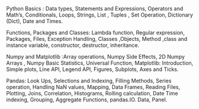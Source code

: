 Python Basics : Data types, Statements and Expressions, Operators and Math’s, Conditionals, Loops,
Strings, List , Tuples , Set Operation, Dictionary (Dict), Date and Times.

Functions, Packages and Classes: Lambda function, Regular expression, Packages, Files, Exception
Handling, Classes ,Objects, Method ,class and instance variable, constructor, destructor, inheritance.

Numpy and Matplotlib :Array operations, Numpy Side Effects, 2D Numpy Arrays , Numpy Basic
Statistics, Universal Function, Matplotlib: Introduction, Simple plots, Line API, Legend API, Figures,
Subplots, Axes and Ticks.

Pandas: Look Ups, Selections and Indexing, Filling Methods, Series operation, Handling NaN values,
Mapping, Data Frames, Reading Files, Plotting, Joins, Correlation, Histograms, Rolling calculation,
Date Time indexing, Grouping, Aggregate Functions, pandas.IO. Data, Panel.
